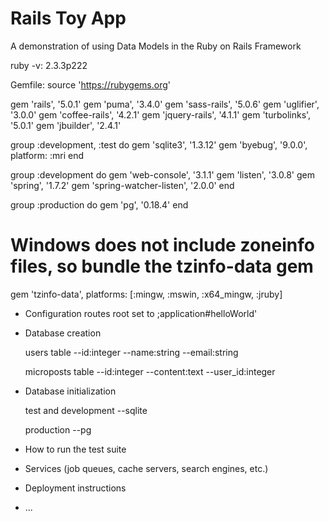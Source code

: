 # Rails Toy App

A demonstration of using Data Models in the Ruby on Rails Framework

ruby -v: 2.3.3p222

Gemfile:
source 'https://rubygems.org'

gem 'rails',        '5.0.1'
gem 'puma',         '3.4.0'
gem 'sass-rails',   '5.0.6'
gem 'uglifier',     '3.0.0'
gem 'coffee-rails', '4.2.1'
gem 'jquery-rails', '4.1.1'
gem 'turbolinks',   '5.0.1'
gem 'jbuilder',     '2.4.1'

group :development, :test do
  gem 'sqlite3', '1.3.12'
  gem 'byebug',  '9.0.0', platform: :mri
end

group :development do
  gem 'web-console',           '3.1.1'
  gem 'listen',                '3.0.8'
  gem 'spring',                '1.7.2'
  gem 'spring-watcher-listen', '2.0.0'
end

group :production do
  gem 'pg', '0.18.4'
end

# Windows does not include zoneinfo files, so bundle the tzinfo-data gem
gem 'tzinfo-data', platforms: [:mingw, :mswin, :x64_mingw, :jruby]


* Configuration
  routes root set to ;application#helloWorld'

* Database creation
  
  users table
    --id:integer
    --name:string
    --email:string

  microposts table
    --id:integer
    --content:text
    --user_id:integer


		

* Database initialization
  
  test and development
    --sqlite
  
  production
    --pg

* How to run the test suite

* Services (job queues, cache servers, search engines, etc.)

* Deployment instructions

* ...
